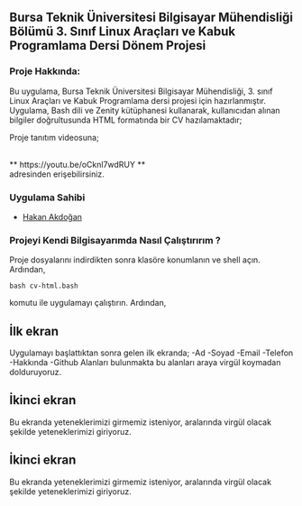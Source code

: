 ## Bursa Teknik Üniversitesi Bilgisayar Mühendisliği Bölümü 3. Sınıf Linux Araçları ve Kabuk Programlama Dersi Dönem Projesi

### Proje Hakkında:
Bu uygulama, Bursa Teknik Üniversitesi Bilgisayar Mühendisliği, 3. sınıf Linux Araçları ve Kabuk Programlama dersi projesi için hazırlanmıştır. Uygulama, Bash dili ve Zenity kütüphanesi kullanarak, kullanıcıdan alınan bilgiler doğrultusunda HTML formatında bir CV hazılamaktadır;

Proje tanıtım videosuna;

<br>
** https://youtu.be/oCknl7wdRUY **
<br>
adresinden erişebilirsiniz.

### Uygulama Sahibi

- [Hakan Akdoğan](https://github.com/hakanakdogan)



### Projeyi Kendi Bilgisayarımda Nasıl Çalıştırırım ?
Proje dosyalarını indirdikten sonra klasöre konumlanın ve shell açın. Ardından, 
```
bash cv-html.bash
```
komutu ile uygulamayı çalıştırın.
Ardından,

## İlk ekran
Uygulamayı başlattıktan sonra gelen ilk ekranda;
  -Ad
  -Soyad
  -Email
  -Telefon
  -Hakkında
  -Github
  Alanları bulunmakta bu alanları araya virgül koymadan dolduruyoruz.
  
 ## İkinci ekran
 Bu ekranda yeteneklerimizi girmemiz isteniyor, aralarında virgül olacak şekilde yeteneklerimizi giriyoruz.
 
 ## İkinci ekran
 Bu ekranda yeteneklerimizi girmemiz isteniyor, aralarında virgül olacak şekilde yeteneklerimizi giriyoruz.
 



